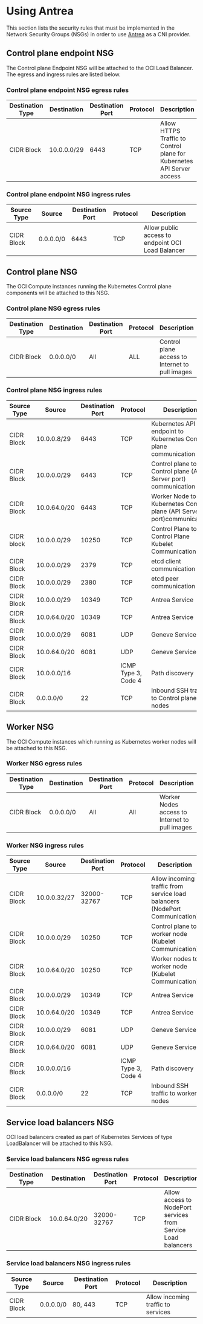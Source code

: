 # Using Antrea

This section lists the security rules that must be implemented in the Network Security Groups (NSGs) in order to use [Antrea][antrea] as a CNI provider.

## Control plane endpoint NSG

The Control plane Endpoint NSG will be attached to the OCI Load Balancer. The egress and ingress rules are listed below.

### Control plane endpoint NSG egress rules

| Destination Type | Destination       |  Destination Port | Protocol  | Description                                                              |
| ---------------- | ----------------- | ----------------- | --------- | ------------------------------------------------------------------------ |
| CIDR Block       | 10.0.0.0/29       |  6443             | TCP       | Allow HTTPS Traffic to Control plane for Kubernetes API Server access    |

### Control plane endpoint NSG ingress rules

| Source Type      | Source            |  Destination Port | Protocol             | Description                                       |
| ---------------- | ----------------- | ----------------- | ---------            | ------------------------------------------------  |
| CIDR Block       | 0.0.0.0/0         | 6443              |  TCP                 | Allow public access to endpoint OCI Load Balancer     |

## Control plane NSG

The OCI Compute instances running the Kubernetes Control plane components will be attached to this NSG.

### Control plane NSG egress rules

| Destination Type | Destination       |  Destination Port | Protocol  | Description                                     |
| ---------------- | ----------------- | ----------------- | --------- | ----------------------------------------------- |
| CIDR Block       |  0.0.0.0/0        |  All              | ALL       | Control plane access to Internet to pull images |

### Control plane NSG ingress rules

| Source Type      | Source            |  Destination Port | Protocol             | Description                                                           |
| ---------------- | ----------------- | ----------------- | -------------------- | --------------------------------------------------------------------- |
| CIDR Block       | 10.0.0.8/29       | 6443              |  TCP                 | Kubernetes API endpoint to Kubernetes Control plane communication     |
| CIDR Block       | 10.0.0.0/29       | 6443              |  TCP                 | Control plane to Control plane (API Server port) communication        |
| CIDR Block       | 10.0.64.0/20      | 6443              |  TCP                 | Worker Node to Kubernetes Control plane (API Server port)communication|
| CIDR block       | 10.0.0.0/29       | 10250             |  TCP                 | Control Plane to Control Plane Kubelet Communication                  |
| CIDR Block       | 10.0.0.0/29       | 2379              |  TCP                 | etcd client communication                                             |
| CIDR Block       | 10.0.0.0/29       | 2380              |  TCP                 | etcd peer communication                                               |
| CIDR Block       | 10.0.0.0/29       | 10349             |  TCP                 | Antrea Service                                                        |
| CIDR Block       | 10.0.64.0/20      | 10349             |  TCP                 | Antrea Service                                                        |
| CIDR Block       | 10.0.0.0/29       |  6081             |  UDP                 | Geneve Service                                                        |
| CIDR Block       | 10.0.64.0/20      |  6081             |  UDP                 | Geneve Service                                                        |
| CIDR Block       | 10.0.0.0/16       |                   |  ICMP Type 3, Code 4 | Path discovery                                                        |
| CIDR Block       | 0.0.0.0/0         | 22                |  TCP                 | Inbound SSH traffic to Control plane nodes                            |

## Worker NSG

The OCI Compute instances which running as Kubernetes worker nodes will be attached to this NSG.

### Worker NSG egress rules

| Destination Type | Destination       |  Destination Port | Protocol  | Description                           |
| ---------------- | ----------------- | ----------------- | --------- | ------------------------------------- |
| CIDR Block       |  0.0.0.0/0        |  All              | All       | Worker Nodes access to Internet to pull images       |

### Worker NSG ingress rules

| Source Type      | Source            |  Destination Port | Protocol             | Description                                                           |
| ---------------- | ----------------- | ----------------- | -------------------- | --------------------------------------------------------------------- |
| CIDR Block       | 10.0.0.32/27      | 32000-32767       |  TCP                 | Allow incoming traffic from service load balancers (NodePort Communication)                  |
| CIDR Block       | 10.0.0.0/29       | 10250             |  TCP                 | Control plane to worker node (Kubelet Communication)                  |
| CIDR Block       | 10.0.64.0/20      | 10250             |  TCP                 | Worker nodes to worker node (Kubelet Communication)                   |
| CIDR Block       | 10.0.0.0/29       | 10349             |  TCP                 | Antrea Service                                                        |
| CIDR Block       | 10.0.64.0/20      | 10349             |  TCP                 | Antrea Service                                                        |
| CIDR Block       | 10.0.0.0/29       |  6081             |  UDP                 | Geneve Service                                                        |
| CIDR Block       | 10.0.64.0/20      |  6081             |  UDP                 | Geneve Service                                                        |
| CIDR Block       | 10.0.0.0/16       |                   |  ICMP Type 3, Code 4 | Path discovery                                                        |
| CIDR Block       | 0.0.0.0/0         | 22                |  TCP                 | Inbound SSH traffic to worker nodes                                   |

## Service load balancers NSG

OCI load balancers created as part of Kubernetes Services of type LoadBalancer will be attached to this NSG.

### Service load balancers NSG egress rules

| Destination Type | Destination       |  Destination Port | Protocol  | Description                           |
| ---------------- | ----------------- | ----------------- | --------- | ------------------------------------- |
| CIDR Block       |  10.0.64.0/20     |  32000-32767      | TCP       | Allow access to NodePort services from Service Load balancers       |

### Service load balancers NSG ingress rules

| Source Type      | Source            |  Destination Port | Protocol             | Description                                       |
| ---------------- | ----------------- | ----------------- | ---------            | ------------------------------------------------  |
| CIDR Block       | 0.0.0.0/0         |   80, 443         |  TCP                 | Allow incoming traffic to services                |

[antrea]: https://antrea.io/docs/
